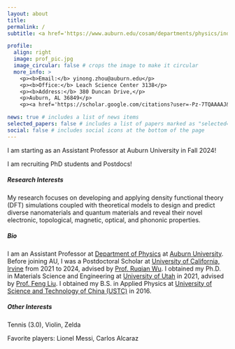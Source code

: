 ```yaml
---
layout: about
title: 
permalink: /
subtitle: <a href='https://www.auburn.edu/cosam/departments/physics/index.htm'>Department of Physics</a> | <a href='https://www.auburn.edu'>Auburn University</a>

profile:
  align: right
  image: prof_pic.jpg
  image_circular: false # crops the image to make it circular
  more_info: >
    <p><b>Email:</b> yinong.zhou@auburn.edu</p>
    <p><b>Office:</b> Leach Science Center 3138</p>
    <p><b>Address:</b> 380 Duncan Drive,</p>
    <p>Auburn, AL 36849</p>
    <p><a href='https://scholar.google.com/citations?user=-Pz-7TQAAAAJ&hl=en'><b>Google Scholar</b></a></p>

news: true # includes a list of news items
selected_papers: false # includes a list of papers marked as "selected={true}"
social: false # includes social icons at the bottom of the page
---
```


<p>I am starting as an Assistant Professor at Auburn University in Fall 2024!</p>
<p>I am recruiting PhD students and Postdocs! </p>

<h5><b>Research Interests</b></h5>
My research focuses on developing and applying density functional theory (DFT) simulations coupled with theoretical models to design and predict diverse nanomaterials and quantum materials and reveal their novel electronic, topological, magnetic, optical, and phononic properties.

<h5><b>Bio</b></h5>
I am an Assistant Professor at <a href='https://www.auburn.edu/cosam/departments/physics/index.htm'>Department of Physics</a> at <a href='https://www.auburn.edu'>Auburn University</a>. Before joining AU, I was a Postdoctoral Scholar at <a href='https://uci.edu'>University of California, Irvine</a> from 2021 to 2024, advised by <a href='https://www.physics.uci.edu/wugroup/people.html'>Prof. Ruqian Wu</a>. I obtained my Ph.D. in Materials Science and Engineering at <a href='https://www.utah.edu'>University of Utah</a> in 2021, advised by <a href='https://my.eng.utah.edu/~fliu/index.html'>Prof. Feng Liu</a>. I obtained my B.S. in Applied Physics at <a href='http://en.ustc.edu.cn'>University of Science and Technology of China (USTC)</a> in 2016.

<h5><b>Other Interests</b></h5>
<p>Tennis (3.0), Violin, Zelda</p>
<p>Favorite players: Lionel Messi, Carlos Alcaraz</p>
